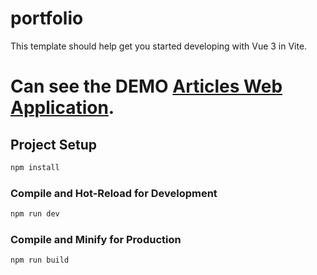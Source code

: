 # portfolio

This template should help get you started developing with Vue 3 in Vite.

# Can see the DEMO [Articles Web Application](https://aktamovs-dev.vercel.app/).

## Project Setup

```sh
npm install
```

### Compile and Hot-Reload for Development

```sh
npm run dev
```

### Compile and Minify for Production

```sh
npm run build
```

